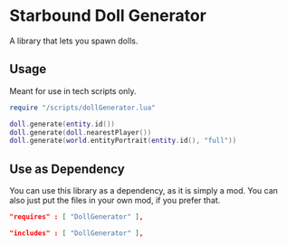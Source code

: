 # Starbound Doll Generator
A library that lets you spawn dolls.

## Usage

Meant for use in tech scripts only.

```lua
require "/scripts/dollGenerator.lua"

doll.generate(entity.id())
doll.generate(doll.nearestPlayer())
doll.generate(world.entityPortrait(entity.id(), "full"))
```

## Use as Dependency

You can use this library as a dependency, as it is simply a mod. You can also just put the files in your own mod, if you prefer that.

```json
"requires" : [ "DollGenerator" ],
```

```json
"includes" : [ "DollGenerator" ],
```
